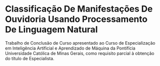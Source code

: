 # Classificação De Manifestações De Ouvidoria Usando Processamento De Linguagem Natural

Trabalho de Conclusão de Curso apresentado ao Curso de Especialização em Inteligência Artificial e Aprendizado de Máquina da Pontifícia Universidade Católica de Minas Gerais, como requisito parcial à obtenção do título de Especialista.
